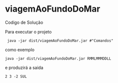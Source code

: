 # viagemAoFundoDoMar
Codigo de Solução

Para executar o projeto
```
 java -jar dist/viagemAoFundoDoMar.jar #"Comandos"
 ``` 
 como exemplo  
 ```
 java -jar dist/viagemAoFundoDoMar.jar RMMLMMMDDLL
 ``` 
e produzirá a saida 
```
2 3 -2 SUL
```